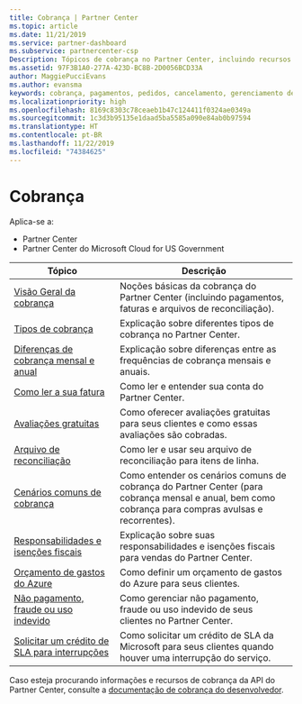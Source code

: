 ```yaml
---
title: Cobrança | Partner Center
ms.topic: article
ms.date: 11/21/2019
ms.service: partner-dashboard
ms.subservice: partnercenter-csp
Description: Tópicos de cobrança no Partner Center, incluindo recursos de cobrança, faturas e cobrança do CSP.
ms.assetid: 97F3B1A0-277A-423D-BC8B-2D0056BCD33A
author: MaggiePucciEvans
ms.author: evansma
keywords: cobrança, pagamentos, pedidos, cancelamento, gerenciamento de pedidos, falta de pagamento, fraude, uso indevido, imposto, isenções de imposto, arquivos de reconciliação, arquivo de reconciliação
ms.localizationpriority: high
ms.openlocfilehash: 8169c8303c78ceaeb1b47c124411f0324ae0349a
ms.sourcegitcommit: 1c3d3b95135e1daad5ba5585a090e84ab0b97594
ms.translationtype: HT
ms.contentlocale: pt-BR
ms.lasthandoff: 11/22/2019
ms.locfileid: "74384625"
---
```

# <a name="billing"></a>Cobrança

Aplica-se a:

- Partner Center
- Partner Center do Microsoft Cloud for US Government

| Tópico | Descrição |
| ----- | ----------- |
| [Visão Geral da cobrança](billing-basics.md) | Noções básicas da cobrança do Partner Center (incluindo pagamentos, faturas e arquivos de reconciliação). |
| [Tipos de cobrança](billing-different-types.md) | Explicação sobre diferentes tipos de cobrança no Partner Center. |
| [Diferenças de cobrança mensal e anual](billing-annual-monthly.md) | Explicação sobre diferenças entre as frequências de cobrança mensais e anuais. |
| [Como ler a sua fatura](read-your-bill.md) | Como ler e entender sua conta do Partner Center. |
| [Avaliações gratuitas](offer-your-customers-trials-of-microsoft-products.md) | Como oferecer avaliações gratuitas para seus clientes e como essas avaliações são cobradas. |
| [Arquivo de reconciliação](use-the-reconciliation-files.md) | Como ler e usar seu arquivo de reconciliação para itens de linha. |
| [Cenários comuns de cobrança](common-billing-scenarios.md) | Como entender os cenários comuns de cobrança do Partner Center (para cobrança mensal e anual, bem como cobrança para compras avulsas e recorrentes). |
| [Responsabilidades e isenções fiscais](tax-and-tax-exemptions.md) | Explicação sobre suas responsabilidades e isenções fiscais para vendas do Partner Center. |
| [Orçamento de gastos do Azure](set-an-azure-spending-budget-for-your-customers.md) | Como definir um orçamento de gastos do Azure para seus clientes. |
| [Não pagamento, fraude ou uso indevido](non-payment--fraud--or-misuse.md) | Como gerenciar não pagamento, fraude ou uso indevido de seus clientes no Partner Center. |
| [Solicitar um crédito de SLA para interrupções](request-credit.md) | Como solicitar um crédito de SLA da Microsoft para seus clientes quando houver uma interrupção do serviço. |

Caso esteja procurando informações e recursos de cobrança da API do Partner Center, consulte a [documentação de cobrança do desenvolvedor](https://docs.microsoft.com/partner-center/develop/manage-billing).
